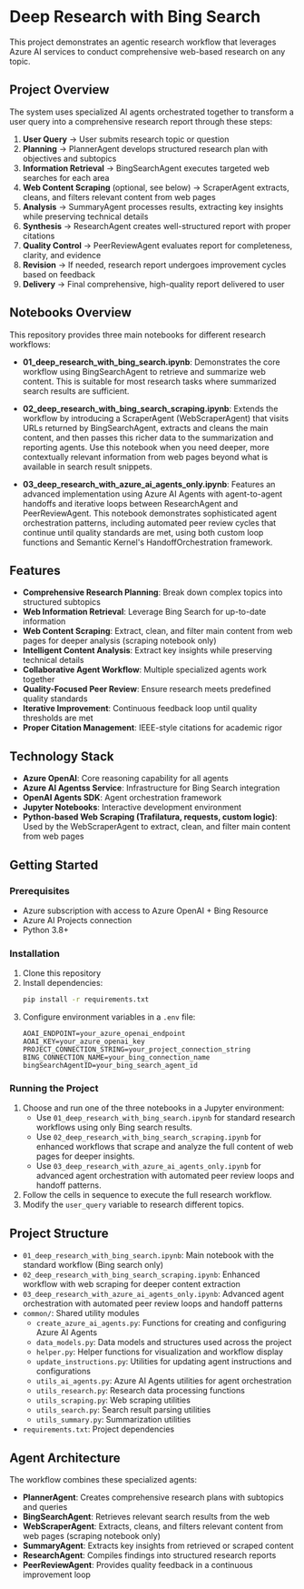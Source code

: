 # Deep Research with Bing Search

This project demonstrates an agentic research workflow that leverages Azure AI services to conduct comprehensive web-based research on any topic.

## Project Overview

The system uses specialized AI agents orchestrated together to transform a user query into a comprehensive research report through these steps:

1. **User Query** → User submits research topic or question
2. **Planning** → PlannerAgent develops structured research plan with objectives and subtopics
3. **Information Retrieval** → BingSearchAgent executes targeted web searches for each area
4. **Web Content Scraping** (optional, see below) → ScraperAgent extracts, cleans, and filters relevant content from web pages
5. **Analysis** → SummaryAgent processes results, extracting key insights while preserving technical details
6. **Synthesis** → ResearchAgent creates well-structured report with proper citations
7. **Quality Control** → PeerReviewAgent evaluates report for completeness, clarity, and evidence
8. **Revision** → If needed, research report undergoes improvement cycles based on feedback
9. **Delivery** → Final comprehensive, high-quality report delivered to user

## Notebooks Overview

This repository provides three main notebooks for different research workflows:

- **01_deep_research_with_bing_search.ipynb**: Demonstrates the core workflow using BingSearchAgent to retrieve and summarize web content. This is suitable for most research tasks where summarized search results are sufficient.

- **02_deep_research_with_bing_search_scraping.ipynb**: Extends the workflow by introducing a ScraperAgent (WebScraperAgent) that visits URLs returned by BingSearchAgent, extracts and cleans the main content, and then passes this richer data to the summarization and reporting agents. Use this notebook when you need deeper, more contextually relevant information from web pages beyond what is available in search result snippets.

- **03_deep_research_with_azure_ai_agents_only.ipynb**: Features an advanced implementation using Azure AI Agents with agent-to-agent handoffs and iterative loops between ResearchAgent and PeerReviewAgent. This notebook demonstrates sophisticated agent orchestration patterns, including automated peer review cycles that continue until quality standards are met, using both custom loop functions and Semantic Kernel's HandoffOrchestration framework.

## Features

- **Comprehensive Research Planning**: Break down complex topics into structured subtopics
- **Web Information Retrieval**: Leverage Bing Search for up-to-date information
- **Web Content Scraping**: Extract, clean, and filter main content from web pages for deeper analysis (scraping notebook only)
- **Intelligent Content Analysis**: Extract key insights while preserving technical details
- **Collaborative Agent Workflow**: Multiple specialized agents work together
- **Quality-Focused Peer Review**: Ensure research meets predefined quality standards
- **Iterative Improvement**: Continuous feedback loop until quality thresholds are met
- **Proper Citation Management**: IEEE-style citations for academic rigor

## Technology Stack

- **Azure OpenAI**: Core reasoning capability for all agents
- **Azure AI Agentss Service**: Infrastructure for Bing Search integration
- **OpenAI Agents SDK**: Agent orchestration framework
- **Jupyter Notebooks**: Interactive development environment
- **Python-based Web Scraping (Trafilatura, requests, custom logic)**: Used by the WebScraperAgent to extract, clean, and filter main content from web pages

## Getting Started

### Prerequisites

- Azure subscription with access to Azure OpenAI + Bing Resource
- Azure AI Projects connection
- Python 3.8+

### Installation

1. Clone this repository
2. Install dependencies:
   ```bash
   pip install -r requirements.txt
   ```
3. Configure environment variables in a `.env` file:
   ```
   AOAI_ENDPOINT=your_azure_openai_endpoint
   AOAI_KEY=your_azure_openai_key
   PROJECT_CONNECTION_STRING=your_project_connection_string
   BING_CONNECTION_NAME=your_bing_connection_name
   bingSearchAgentID=your_bing_search_agent_id
   ```

### Running the Project

1. Choose and run one of the three notebooks in a Jupyter environment:
   - Use `01_deep_research_with_bing_search.ipynb` for standard research workflows using only Bing search results.
   - Use `02_deep_research_with_bing_search_scraping.ipynb` for enhanced workflows that scrape and analyze the full content of web pages for deeper insights.
   - Use `03_deep_research_with_azure_ai_agents_only.ipynb` for advanced agent orchestration with automated peer review loops and handoff patterns.
2. Follow the cells in sequence to execute the full research workflow.
3. Modify the `user_query` variable to research different topics.

## Project Structure

- `01_deep_research_with_bing_search.ipynb`: Main notebook with the standard workflow (Bing search only)
- `02_deep_research_with_bing_search_scraping.ipynb`: Enhanced workflow with web scraping for deeper content extraction
- `03_deep_research_with_azure_ai_agents_only.ipynb`: Advanced agent orchestration with automated peer review loops and handoff patterns
- `common/`: Shared utility modules
  - `create_azure_ai_agents.py`: Functions for creating and configuring Azure AI Agents
  - `data_models.py`: Data models and structures used across the project
  - `helper.py`: Helper functions for visualization and workflow display
  - `update_instructions.py`: Utilities for updating agent instructions and configurations
  - `utils_ai_agents.py`: Azure AI Agents utilities for agent orchestration
  - `utils_research.py`: Research data processing functions
  - `utils_scraping.py`: Web scraping utilities
  - `utils_search.py`: Search result parsing utilities
  - `utils_summary.py`: Summarization utilities
- `requirements.txt`: Project dependencies

## Agent Architecture

The workflow combines these specialized agents:

- **PlannerAgent**: Creates comprehensive research plans with subtopics and queries
- **BingSearchAgent**: Retrieves relevant search results from the web
- **WebScraperAgent**: Extracts, cleans, and filters relevant content from web pages (scraping notebook only)
- **SummaryAgent**: Extracts key insights from retrieved or scraped content
- **ResearchAgent**: Compiles findings into structured research reports
- **PeerReviewAgent**: Provides quality feedback in a continuous improvement loop